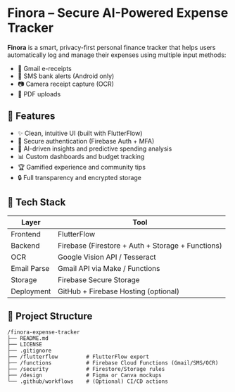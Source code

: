 # Finora – Secure AI-Powered Expense Tracker

**Finora** is a smart, privacy-first personal finance tracker that helps users automatically log and manage their expenses using multiple input methods:
- 📩 Gmail e-receipts
- 📱 SMS bank alerts (Android only)
- 📷 Camera receipt capture (OCR)
- 📄 PDF uploads

## 🚀 Features

- ✨ Clean, intuitive UI (built with FlutterFlow)
- 🔐 Secure authentication (Firebase Auth + MFA)
- 🧠 AI-driven insights and predictive spending analysis
- 📊 Custom dashboards and budget tracking
- 🏆 Gamified experience and community tips
- 🔒 Full transparency and encrypted storage

## 🔧 Tech Stack

| Layer       | Tool                     |
|-------------|--------------------------|
| Frontend    | FlutterFlow              |
| Backend     | Firebase (Firestore + Auth + Storage + Functions) |
| OCR         | Google Vision API / Tesseract |
| Email Parse | Gmail API via Make / Functions |
| Storage     | Firebase Secure Storage  |
| Deployment  | GitHub + Firebase Hosting (optional) |

## 📁 Project Structure

```shell
/finora-expense-tracker
├── README.md
├── LICENSE
├── .gitignore
├── /flutterflow         # FlutterFlow export
├── /functions           # Firebase Cloud Functions (Gmail/SMS/OCR)
├── /security            # Firestore/Storage rules
├── /design              # Figma or Canva mockups
└── .github/workflows    # (Optional) CI/CD actions
